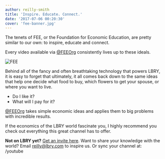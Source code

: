 ```yaml
---
author: reilly-smith
title: 'Inspire. Educate. Connect.'
date: '2017-07-06 00:20:30'
cover: 'fee-banner.jpg'
---
```


The tenets of FEE, or the Foundation for Economic Education, are pretty similar to our own: to inspire, educate and connect.

Every video available via <a href='https://open.lbry.com/@FEEOrg'>@FEEOrg</a> consistently lives up to these ideals.

![FEE](/img/news/fee-inline.jpg)

Behind all of the fancy and often breathtaking technology that powers LBRY, it is easy to forget that ultimately, it all comes back down to the same ideas that help one decide what food to buy, which flowers to get your spouse, or where you want to live.

- Do I like it?
- What will I pay for it?

<a href='https://open.lbry.com/@FEEOrg'>@FEEOrg</a> takes simple economic ideas and applies them to big problems with incredible results.

If the economics of the LBRY world fascinate you, I highly recommend you check out everything this great channel has to offer.

**Not on LBRY yet?** [Get an invite here](/get). Want to share your knowledge with the world? Email [reilly@lbry.com](mailto:reilly@lbry.com) to inspire us. Or sync your channel at: /youtube
